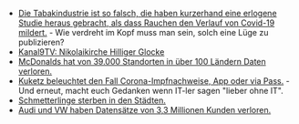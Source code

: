 * [Die Tabakindustrie ist so falsch, die haben kurzerhand eine erlogene Studie heraus gebracht, als dass Rauchen den Verlauf von Covid-19 mildert.](https://blog.fefe.de/?ts=9e3d013a) - Wie verdreht im Kopf muss man sein, solch eine Lüge zu publizieren?
* [Kanal9TV: Nikolaikirche Hilliger Glocke](https://www.youtube.com/watch?v=RsqhI8jACB4)
* [McDonalds hat von 39.000 Standorten in über 100 Ländern Daten verloren.](https://www.bleepingcomputer.com/news/security/mcdonalds-discloses-data-breach-after-theft-of-customer-employee-info/)
* [Kuketz beleuchtet den Fall Corona-Impfnachweise, App oder via Pass.](https://www.kuketz-blog.de/corona-impfnachweis-lieber-per-app-oder-analog-per-impfass-qr-code/) - Und erneut, macht euch Gedanken wenn IT-ler sagen "lieber ohne IT".
* [Schmetterlinge sterben in den Städten.](https://www.sonnenseite.com/de/umwelt/nur-wenige-schmetterlinge-moegen-das-stadtleben/)
* [Audi und VW haben Datensätze von 3,3 Millionen Kunden verloren.](https://www.bleepingcomputer.com/news/security/audi-volkswagen-data-breach-affects-33-million-customers/)
